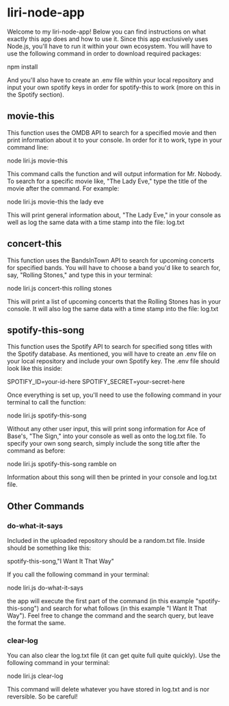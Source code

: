 # liri-node-app

Welcome to my liri-node-app! Below you can find instructions on what exactly this app does and how to use it. Since this app exclusively uses Node.js, you'll have to run it within your own ecosystem. You will have to use the following command in order to download required packages:

npm install

And you'll also have to create an .env file within your local repository and input your own spotify keys in order for spotify-this to work (more on this in the Spotify section).

## movie-this

This function uses the OMDB API to search for a specified movie and then print information about it to your console. In order for it to work, type in your command line:

node liri.js movie-this

This command calls the function and will output information for Mr. Nobody. To search for a specific movie like, "The Lady Eve," type the title of the movie after the command. For example:

node liri.js movie-this the lady eve

This will print general information about, "The Lady Eve," in your console as well as log the same data with a time stamp into the file: log.txt

## concert-this

This function uses the BandsInTown API to search for upcoming concerts for specified bands. You will have to choose a band you'd like to search for, say, "Rolling Stones," and type this in your terminal:

node liri.js concert-this rolling stones

This will print a list of upcoming concerts that the Rolling Stones has in your console. It will also log the same data with a time stamp into the file: log.txt

## spotify-this-song

This function uses the Spotify API to search for specified song titles with the Spotify database. As mentioned, you will have to create an .env file on your local repository and include your own Spotify key. The .env file should look like this inside:

SPOTIFY_ID=your-id-here
SPOTIFY_SECRET=your-secret-here

Once everything is set up, you'll need to use the following command in your terminal to call the function:

node liri.js spotify-this-song

Without any other user input, this will print song information for Ace of Base's, "The Sign," into your console as well as onto the log.txt file. To specify your own song search, simply include the song title after the command as before:

node liri.js spotify-this-song ramble on

Information about this song will then be printed in your console and log.txt file.

## Other Commands

### do-what-it-says

Included in the uploaded repository should be a random.txt file. Inside should be something like this:

spotify-this-song,"I Want It That Way"

If you call the following command in your terminal:

node liri.js do-what-it-says

the app will execute the first part of the command (in this example "spotify-this-song") and search for what follows (in this example "I Want It That Way"). Feel free to change the command and the search query, but leave the format the same.

### clear-log

You can also clear the log.txt file (it can get quite full quite quickly). Use the following command in your terminal:

node liri.js clear-log

This command will delete whatever you have stored in log.txt and is nor reversible. So be careful!



